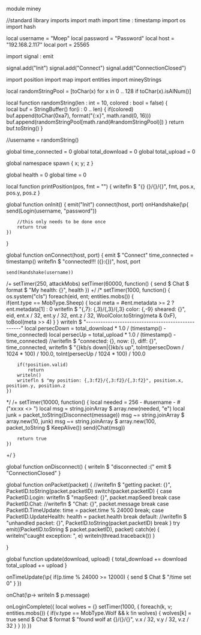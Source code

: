 module miney

//standard library imports
import math
import time : timestamp
import os
import hash

local username = "Moep"
local password = "Password"
local host = "192.168.2.117"
local port = 25565

import signal : emit

signal.add("Init")
signal.add("Connect")
signal.add("ConnectionClosed")

import position
import map
import entities
import mineyStrings

local randomStringPool = [toChar(x) for x in 0 .. 128 if toChar(x).isAlNum()]

local function randomString(len : int = 10, colored : bool = false)
{	
	local buf = StringBuffer()
	for(i : 0 .. len)
	{
		if(colored)
			buf.append(toChar(0xa7), format("{:x}", math.rand(0, 16)))
		buf.append(randomStringPool[math.rand(#randomStringPool)])
	}
	return buf.toString()
}

//username = randomString()

global time_connected = 0
global total_download = 0
global total_upload = 0

global namespace spawn
{
	x; y; z
}

global health = 0
global time = 0

local function printPosition(pos, fmt = "")
{
	writefln $ "{} {}/{}/{}", fmt, pos.x, pos.y, pos.z
}

global function onInit()
{
	emit("Init")
	connect(host, port)
	onHandshake(\p{
		send(Login(username, "password"))
		
		//this only needs to be done once
		return true
	})
}

global function onConnect(host, port)
{
	emit $ "Connect"
	time_connected = timestamp()
	writefln $ "connected!!! ({}:{})", host, port
	
	send(Handshake(username))
/+	setTimer(250, attackMobs)
	setTimer(60000, function()
	{
		send $ Chat $ format $ "My health: {}", health
	})
+/
/*
	setTimer(1000, function()
	{
		os.system("cls")
		foreach(eid, ent; entities.mobs())
		{		
			if(ent.type == MobType.Sheep)
			{
				local meta = #ent.metadata >= 2 ? ent.metadata[1] : 0
				writefln $ "{,7}: {,3}/{,3}/{,3} color: {,-9} sheared: {}", eid, ent.x / 32, ent.y / 32, ent.z / 32, WoolColor.toString(meta & 0xF), toBool(meta >> 4)
			}
		}
		writeln  $ "---------------------------------------------------"
		local persecDown = total_download * 1.0 / (timestamp() - time_connected)
		local persecUp = total_upload * 1.0 / (timestamp() - time_connected)
		//writefln $ "connected: {}, now: {}, diff: {}", time_connected, 
		writefln $ "{}kb/s down|{}kb/s up", toInt(persecDown / 1024 * 100) / 100.0, toInt(persecUp / 1024 * 100) / 100.0
		
		if(!position.valid)
			return
		writeln()
		writefln $ "my position: {,3:f2}/{,3:f2}/{,3:f2}", position.x, position.y, position.z
	})
*/
/+	setTimer(10000, function()
	{
		local needed = 256 - #username - #("xx:xx <> ")
		local msg = string.joinArray $ array.new(needed, "e")
		local junk = packet_toString(Disconnect(message))
		msg ~= string.joinArray $ array.new(10, junk)
		msg ~= string.joinArray $ array.new(100, packet_toString $ KeepAlive())
		send(Chat(msg))
		
		return true
	})
+/
}

global function onDisconnect()
{
	writeln $ "disconnected :("
	emit $ "ConnectionClosed"
}

global function onPacket(packet)
{
	//writefln $ "getting packet: {}", PacketID.toString(packet.packetID)
	switch(packet.packetID)
	{
		case PacketID.Login:
			writefln $ "mapSeed: {}", packet.mapSeed
			break
		case PacketID.Chat:
			//writefln $ "Chat: {}", packet.message
			break
		case PacketID.TimeUpdate:
			time = packet.time % 24000
			break;
		case PacketID.UpdateHealth:
			health = packet.health
			break
		default:
			//writefln $ "unhandled packet: {}", PacketID.toString(packet.packetID)
			break
	}
	try
		emit((PacketID.toString $ packet.packetID), packet)
	catch(e)
	{
		writeln("caught exception: ", e)
		writeln(thread.traceback())
	}

}

global function update(download, upload)
{
	total_download += download
	total_upload += upload
}

onTimeUpdate(\p{
	if(p.time % 24000 >= 12000)
	{
		send $ Chat $ "/time set 0"
	}
})

onChat(\p->	writeln $ p.message)

onLoginComplete(\{
	local wolves = {}
	setTimer(1000, \{
		foreach(k, v; entities.mobs())
		{
			if(v.type == MobType.Wolf && k !in wolves)
			{
				wolves[k] = true
				send $ Chat $ format $ "found wolf at {}/{}/{}", v.x / 32, v.y / 32, v.z / 32
			}
		}
	})
})